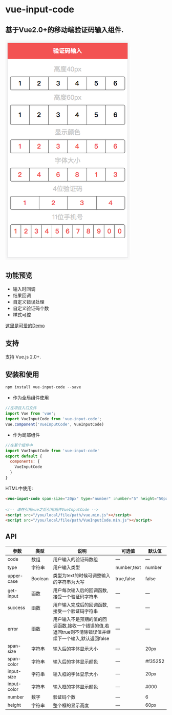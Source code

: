 # vue-input-code

## 基于Vue2.0+的移动端验证码输入组件.

<img src="./example/code.png">

## 功能预览

+ 输入时回调
+ 结果回调
+ 自定义错误处理
+ 自定义验证码个数
+ 样式可控

[这里是可爱的Demo](https://quietboys.github.io/vue-input-code/)

## 支持

支持 Vue.js 2.0+.

## 安装和使用

```javascript
npm install vue-input-code --save
```

- 作为全局组件使用

```javascript
//在项目入口文件
import Vue from 'vue';
import VueInputCode from 'vue-input-code';
Vue.component('VueInputCode', VueInputCode)
```

- 作为局部组件

```javascript
//在某个组件中
import VueInputCode from 'vue-input-code'
export default {
  components: {
    VueInputCode
  }
}
```

HTML中使用:

```html
<vue-input-code span-size="20px" type="number" :number="5" height="50px" span-color="#f35252" input-color="#3498db" input-size="24px" :code="code" :getinput="getInput" :success="success"></vue-input-code>

<!-- 请在引用vue之后引用组件VueInputCode -->
<script src="/you/local/file/path/vue.min.js"></script>
<script src="/you/local/file/path/VueInputCode.min.js"></script> 
```

## API

| 参数    | 类型    | 说明   |  可选值 | 默认值 |
| ------------- |-------| -----| ----| -------|
| code | 数组 | 用户输入的验证码数组 | — | — |
| type | 字符串 | 用户输入类型 | number,text | number |
| upper-case | Boolean | 类型为text的时候可调整输入的字符串为大写 | true,false | false |
| get-input | 函数 | 用户每次输入后的回调函数,接受一个验证码字符串 | — | — |
| success | 函数 | 用户输入完成后的回调函数,接受一个验证码字符串 | — | — |
| error | 函数 | 用户输入不是预期的值的回调函数,接收一个错误的值,若返回true则不清除错误值并继续下一个输入,默认返回false | — | — |
| span-size | 字符串 | 输入后的字体显示大小 | — | 20px |
| span-color | 字符串 | 输入后的字体显示颜色 | — | #f35252 |
| input-size | 字符串 | 输入框的字体显示大小 | — | 20px |
| input-color | 字符串 | 输入框的字体显示颜色 | — | #000 |
| number | 数字 | 验证码个数 | — | 6 |
| height | 字符串 | 整个框的显示高度 | — | 60px |

